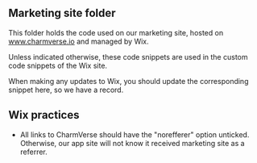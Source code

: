 ## Marketing site folder

This folder holds the code used on our marketing site, hosted on www.charmverse.io and managed by Wix.

Unless indicated otherwise, these code snippets are used in the custom code snippets of the Wix site.

When making any updates to Wix, you should update the corresponding snippet here, so we have a record.

## Wix practices

- All links to CharmVerse should have the "norefferer" option unticked. Otherwise, our app site will not know it received marketing site as a referrer.
